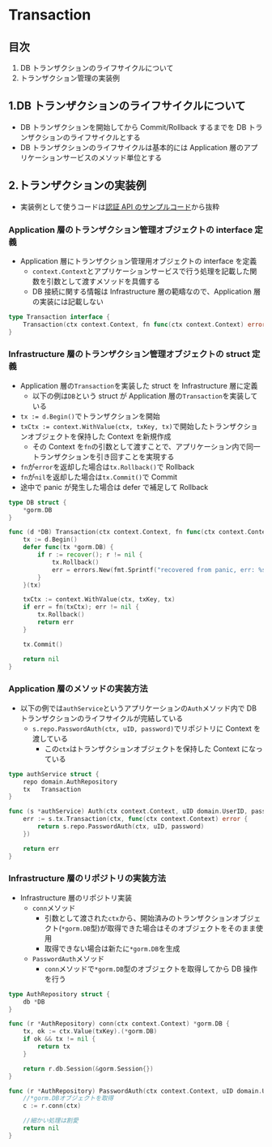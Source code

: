# Transaction

## 目次

1. DB トランザクションのライフサイクルについて
2. トランザクション管理の実装例

## 1.DB トランザクションのライフサイクルについて

- DB トランザクションを開始してから Commit/Rollback するまでを DB トランザクションのライフサイクルとする
- DB トランザクションのライフサイクルは基本的には Application 層のアプリケーションサービスのメソッド単位とする

## 2.トランザクションの実装例

- 実装例として使うコードは[認証 API のサンプルコード](./auth-api-sample-code.md)から抜粋

### Application 層のトランザクション管理オブジェクトの interface 定義

- Application 層にトランザクション管理用オブジェクトの interface を定義
  - `context.Context`とアプリケーションサービスで行う処理を記載した関数を引数として渡すメソッドを具備する
  - DB 接続に関する情報は Infrastructure 層の範疇なので、Application 層の実装には記載しない

```go
type Transaction interface {
    Transaction(ctx context.Context, fn func(ctx context.Context) error) error
}
```

### Infrastructure 層のトランザクション管理オブジェクトの struct 定義

- Application 層の`Transaction`を実装した struct を Infrastructure 層に定義
  - 以下の例は`DB`という struct が Application 層の`Transaction`を実装している
- `tx := d.Begin()`でトランザクションを開始
- `txCtx := context.WithValue(ctx, txKey, tx)`で開始したトランザクションオブジェクトを保持した Context を新規作成
  - その Context を`fn`の引数として渡すことで、アプリケーション内で同一トランザクションを引き回すことを実現する
- `fn`が`error`を返却した場合は`tx.Rollback()`で Rollback
- `fn`が`nil`を返却した場合は`tx.Commit()`で Commit
- 途中で panic が発生した場合は defer で補足して Rollback

```go
type DB struct {
    *gorm.DB
}

func (d *DB) Transaction(ctx context.Context, fn func(ctx context.Context) error) (err error) {
    tx := d.Begin()
    defer func(tx *gorm.DB) {
        if r := recover(); r != nil {
            tx.Rollback()
            err = errors.New(fmt.Sprintf("recovered from panic, err: %s", r))
        }
    }(tx)

    txCtx := context.WithValue(ctx, txKey, tx)
    if err = fn(txCtx); err != nil {
        tx.Rollback()
        return err
    }

    tx.Commit()

    return nil
}
```

### Application 層のメソッドの実装方法

- 以下の例では`authService`というアプリケーションの`Auth`メソッド内で DB トランザクションのライフサイクルが完結している
  - `s.repo.PasswordAuth(ctx, uID, password)`でリポジトリに Context を渡している
    - この`ctx`はトランザクションオブジェクトを保持した Context になっている

```go
type authService struct {
    repo domain.AuthRepository
    tx   Transaction
}

func (s *authService) Auth(ctx context.Context, uID domain.UserID, password domain.Password) error {
    err := s.tx.Transaction(ctx, func(ctx context.Context) error {
        return s.repo.PasswordAuth(ctx, uID, password)
    })

    return err
}
```

### Infrastructure 層のリポジトリの実装方法

- Infrastructure 層のリポジトリ実装
  - `conn`メソッド
    - 引数として渡された`ctx`から、開始済みのトランザクションオブジェクト(`*gorm.DB`型)が取得できた場合はそのオブジェクトをそのまま使用
    - 取得できない場合は新たに`*gorm.DB`を生成
  - `PasswordAuth`メソッド
    - `conn`メソッドで`*gorm.DB`型のオブジェクトを取得してから DB 操作を行う

```go
type AuthRepository struct {
    db *DB
}

func (r *AuthRepository) conn(ctx context.Context) *gorm.DB {
    tx, ok := ctx.Value(txKey).(*gorm.DB)
    if ok && tx != nil {
        return tx
    }

    return r.db.Session(&gorm.Session{})
}

func (r *AuthRepository) PasswordAuth(ctx context.Context, uID domain.UserID, password domain.Password) error {
    //*gorm.DBオブジェクトを取得
    c := r.conn(ctx)

    //細かい処理は割愛
    return nil
}
```
